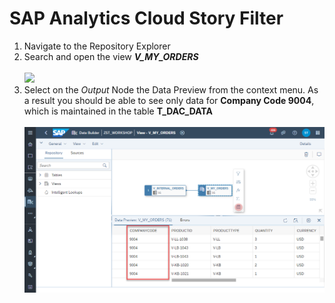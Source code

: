 # SAP Analytics Cloud Story Filter

1. Navigate to the Repository Explorer
2. Search and open the view _**V_MY_ORDERS**_ 
   <br><br>![](../images/internal_orders_sac_story_filter_01.png)
3. Select on the _Output_ Node the Data Preview from the context menu. As a result you should be able to see only data for **Company Code 9004**, which is maintained in the table **T_DAC_DATA**
   <br><br>![](../images/maintain_dac_06a.png)
